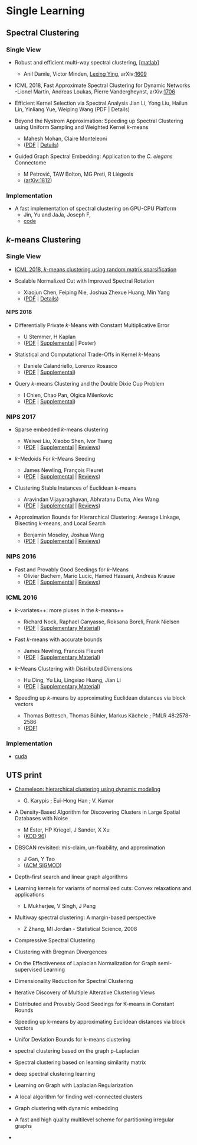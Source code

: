 # Single Learning
## Spectral Clustering
### Single View
- Robust and efficient multi-way spectral clustering, [[matlab]](https://github.com/asdamle/QR-spectral-clustering)
	- Anil Damle, Victor Minden, [Lexing Ying](https://web.stanford.edu/~lexing/), arXiv:[1609](https://arxiv.org/abs/1609.08251)

- ICML 2018, Fast Approximate Spectral Clustering for Dynamic Networks
	-Lionel Martin, Andreas Loukas, Pierre Vandergheynst, arXiv:[1706](https://arxiv.org/abs/1706.03591)

- Efficient Kernel Selection via Spectral Analysis
	Jian Li, Yong Liu, Hailun Lin, Yinliang Yue, Weiping Wang
	(PDF | Details)

- Beyond the Nystrom Approximation: Speeding up Spectral Clustering using Uniform Sampling and Weighted Kernel *k*-means
	- Mahesh Mohan, Claire Monteleoni
	- ([PDF](https://www.ijcai.org/proceedings/2017/0347.pdf) | [Details](https://www.ijcai.org/proceedings/2017/347))

- Guided Graph Spectral Embedding: Application to the *C. elegans* Connectome
	- M Petrović, TAW Bolton, MG Preti, R Liégeois
	- ([arXiv:1812](https://arxiv.org/abs/1812.03684))

### Implementation
- A fast implementation of spectral clustering on GPU-CPU Platform
	- Jin, Yu and JaJa, Joseph F, 
	- [code](https://github.com/yuj-umd/fastsc)
 
## *k*-means Clustering
### Single View
- [ICML 2018, *k*-means clustering using random matrix sparsification](http://proceedings.mlr.press/v80/sinha18a.html)

- Scalable Normalized Cut with Improved Spectral Rotation
	- Xiaojun Chen, Feiping Nie, Joshua Zhexue Huang, Min Yang
	- ([PDF](https://www.ijcai.org/proceedings/2017/0210.pdf) | [Details](https://www.ijcai.org/proceedings/2017/0210))


#### NIPS 2018
- Differentially Private *k*-Means with Constant Multiplicative Error
	- U Stemmer, H Kaplan
	- ([PDF](http://papers.nips.cc/paper/7788-differentially-private-k-means-with-constant-multiplicative-error.pdf) | [Supplemental](http://papers.nips.cc/paper/7788-differentially-private-k-means-with-constant-multiplicative-error-supplemental.zip) | Poster)

- Statistical and Computational Trade-Offs in Kernel *k*-Means
	- Daniele Calandriello, Lorenzo Rosasco
	- ([PDF](http://papers.nips.cc/paper/8147-statistical-and-computational-trade-offs-in-kernel-k-means.pdf) | [Supplemental](http://papers.nips.cc/paper/8147-statistical-and-computational-trade-offs-in-kernel-k-means-supplemental.zip))

- Query *k*-means Clustering and the Double Dixie Cup Problem
	- I Chien, Chao Pan, Olgica Milenkovic
	- ([PDF](http://papers.nips.cc/paper/7899-query-k-means-clustering-and-the-double-dixie-cup-problem.pdf) | [Supplemental](http://papers.nips.cc/paper/7899-query-k-means-clustering-and-the-double-dixie-cup-problem-supplemental.zip))

### NIPS 2017
- Sparse embedded *k*-means clustering
	- Weiwei Liu, Xiaobo Shen, Ivor Tsang
	- ([PDF](https://papers.nips.cc/paper/6924-sparse-embedded-k-means-clustering.pdf) | [Supplemental](https://papers.nips.cc/paper/6924-sparse-embedded-k-means-clustering-supplemental.zip) | [Reviews](https://media.nips.cc/nipsbooks/nipspapers/paper_files/nips30/reviews/1880.html))
- *k*-Medoids For *k*-Means Seeding
	- James Newling, François Fleuret
	- ([PDF](https://papers.nips.cc/paper/7104-k-medoids-for-k-means-seeding.pdf) | [Supplemental](https://papers.nips.cc/paper/7104-k-medoids-for-k-means-seeding-supplemental.zip) | [Reviews](https://media.nips.cc/nipsbooks/nipspapers/paper_files/nips30/reviews/2674.html))

- Clustering Stable Instances of Euclidean *k*-means
	- Aravindan Vijayaraghavan, Abhratanu Dutta, Alex Wang
	- ([PDF](https://papers.nips.cc/paper/7228-clustering-stable-instances-of-euclidean-k-means.pdf) | [Supplemental](https://papers.nips.cc/paper/7228-clustering-stable-instances-of-euclidean-k-means-supplemental.zip) | [Reviews](https://media.nips.cc/nipsbooks/nipspapers/paper_files/nips30/reviews/3260.html))

- Approximation Bounds for Hierarchical Clustering: Average Linkage, Bisecting *k*-means, and Local Search
	- Benjamin Moseley, Joshua Wang
	- ([PDF](https://papers.nips.cc/paper/6902-approximation-bounds-for-hierarchical-clustering-average-linkage-bisecting-k-means-and-local-search.pdf) | [Supplemental](https://papers.nips.cc/paper/6902-approximation-bounds-for-hierarchical-clustering-average-linkage-bisecting-k-means-and-local-search-supplemental.zip) | [Reviews](https://media.nips.cc/nipsbooks/nipspapers/paper_files/nips30/reviews/1755.html))

### NIPS 2016
- Fast and Provably Good Seedings for *k*-Means
	- Olivier Bachem, Mario Lucic, Hamed Hassani, Andreas Krause
	- ([PDF](https://papers.nips.cc/paper/6478-fast-and-provably-good-seedings-for-k-means.pdf) | [Supplemental](https://papers.nips.cc/paper/6478-fast-and-provably-good-seedings-for-k-means-supplemental.zip) | [Reviews](https://media.nips.cc/nipsbooks/nipspapers/paper_files/nips29/reviews/39.html))

### ICML 2016
- *k*-variates++: more pluses in the *k*-means++
	- Richard Nock, Raphael Canyasse, Roksana Boreli, Frank Nielsen
	- ([PDF](http://proceedings.mlr.press/v48/nock16.pdf) | [Supplementary Material](http://proceedings.mlr.press/v48/nock16-supp.pdf))

- Fast *k*-means with accurate bounds
	- James Newling, Francois Fleuret
	- ([PDF](http://proceedings.mlr.press/v48/newling16.pdf) | [Supplementary Material](http://proceedings.mlr.press/v48/newling16-supp.pdf))

- *k*-Means Clustering with Distributed Dimensions
	- Hu Ding, Yu Liu, Lingxiao Huang, Jian Li
	- ([PDF](http://proceedings.mlr.press/v48/ding16.pdf) | [Supplementary Material](http://proceedings.mlr.press/v48/ding16-supp.pdf))

- Speeding up *k*-means by approximating Euclidean distances via block vectors
	- Thomas Bottesch, Thomas Bühler, Markus Kächele ; PMLR 48:2578-2586
	- ([PDF](http://proceedings.mlr.press/v48/bottesch16.pdf)]


### Implementation
- [cuda](https://github.com/bryancatanzaro/kmeans)


## UTS print
- [Chameleon: hierarchical clustering using dynamic modeling](https://doi.org/10.1109/2.781637)
	-  G. Karypis ; Eui-Hong Han ; V. Kumar

- A Density-Based Algorithm for Discovering Clusters in Large Spatial Databases with Noise
	- M Ester, HP Kriegel, J Sander, X Xu
	- ([KDD 96](https://www.aaai.org/Papers/KDD/1996/KDD96-037.pdf))

- DBSCAN revisited: mis-claim, un-fixability, and approximation
	- J Gan, Y Tao
	- ([ACM SIGMOD](http://www.cse.cuhk.edu.hk/~taoyf/paper/sigmod15-dbscan.pdf))

- Depth-first search and linear graph algorithms

- Learning kernels for variants of normalized cuts: Convex relaxations and applications
	- L Mukherjee, V Singh, J Peng

- Multiway spectral clustering: A margin-based perspective
	- Z Zhang, MI Jordan - Statistical Science, 2008

- Compressive Spectral Clustering

- Clustering with Bregman Divergences

- On the Effectiveness of Laplacian Normalization for Graph semi-supervised Learning

- Dimensionality Reduction for Spectral Clustering

- Iterative Discovery of Multiple Alterative Clustering Views

- Distributed and Provably Good Seedings for K-means in Constant Rounds

- Speeding up k-means by approximating Euclidean distances via block vectors

- Unifor Deviation Bounds for k-means clustering

- spectral clustering based on the graph p-Laplacian

- Spectral clustering based on learning similarity matrix

- deep spectral clustering learning

- Learning on Graph with Laplacian Regularization

- A local algorithm for finding well-connected clusters

- Graph clustering with dynamic embedding

- A fast and high quality multilevel scheme for partitioning irregular graphs

- 






